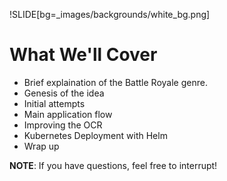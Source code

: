 !SLIDE[bg=_images/backgrounds/white_bg.png]

# What We'll Cover

* Brief explaination of the Battle Royale genre.
* Genesis of the idea
* Initial attempts
* Main application flow
* Improving the OCR
* Kubernetes Deployment with Helm
* Wrap up

**NOTE**: If you have questions, feel free to interrupt!
